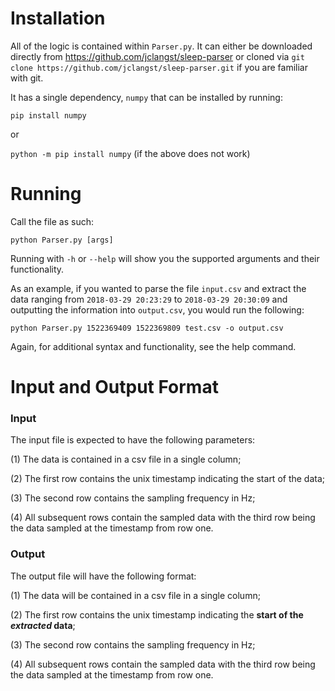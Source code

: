 # Installation

All of the logic is contained within ``Parser.py``. It can either be downloaded directly from https://github.com/jclangst/sleep-parser
or cloned via ``git clone https://github.com/jclangst/sleep-parser.git`` if you are familiar with git.

It has a single dependency, `numpy` that can be installed by running:

`pip install numpy`

or

`python -m pip install numpy` (if the above does not work)

# Running

Call the file as such:

``python Parser.py [args]``

Running with `-h` or `--help` will show you the supported arguments and their functionality.

As an example, if you wanted to parse the file `input.csv` and extract the data ranging from
`2018-03-29 20:23:29` to `2018-03-29 20:30:09` and outputting the information into `output.csv`,
you would run the following:

``python Parser.py 1522369409 1522369809 test.csv -o output.csv``

Again, for additional syntax and functionality, see the help command.

# Input and Output Format

### Input
The input file is expected to have the following parameters:

(1) The data is contained in a csv file in a single column;

(2) The first row contains the unix timestamp indicating the start of the data;

(3) The second row contains the sampling frequency in Hz;

(4) All subsequent rows contain the sampled data with the third row being the data sampled
at the timestamp from row one.

### Output

The output file will have the following format:

(1) The data will be contained in a csv file in a single column;

(2) The first row contains the unix timestamp indicating the **start of the *extracted* data**;

(3) The second row contains the sampling frequency in Hz;

(4) All subsequent rows contain the sampled data with the third row being the data sampled
at the timestamp from row one.
